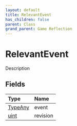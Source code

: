 ```yaml
---
layout: default
title: RelevantEvent
has_children: false
parent: Class
grand_parent: Game Reflection
---
```

# RelevantEvent
Description 

## Fields

| Type | Name |
|:----------|:--------------|
| [TypeAny](/riftbreaker-wiki/docs/game-reflection/components/type_any/) | event |
| [uint](/riftbreaker-wiki/docs/game-reflection/components/uint/) | revision |

